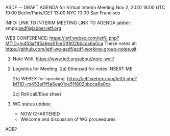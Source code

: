 ASDF -- DRAFT AGENDA for Virtual Interim Meeting
Nov  2, 2020           18:00 UTC
                       19:00 Berlin/Paris/CET
                       13:00 NYC
                       10:00 San Francisco


INFO:
   LINK TO INTERIM MEETING
   LINK TO AGENDA
   jabber:   xmpp:asdf@jabber.ietf.org

WEB CONFERENCE:
   https://ietf.webex.com/ietf/j.php?MTID=m453af1f5a6ea01ce51f802bbcca6a0ca
   These notes at: https://github.com/ietf-wg-asdf/asdf-working-group-notes.git

1. Note Well.  https://www.ietf.org/about/note-well/

2. Logistics for Meeting.
   2a) Etherpad for notes
       INSERT ME

   2b) WEBEX for speaking.
       https://ietf.webex.com/ietf/j.php?MTID=m453af1f5a6ea01ce51f802bbcca6a0ca

   2c) Roll call/Blue sheet

3. WG status update
   * NOW CHARTERED
   * Welcome and discussion of WG proceedures

AOB?

